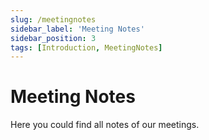 ```yaml
---
slug: /meetingnotes
sidebar_label: 'Meeting Notes'
sidebar_position: 3
tags: [Introduction, MeetingNotes]
---
```


# Meeting Notes

Here you could find all notes of our meetings.